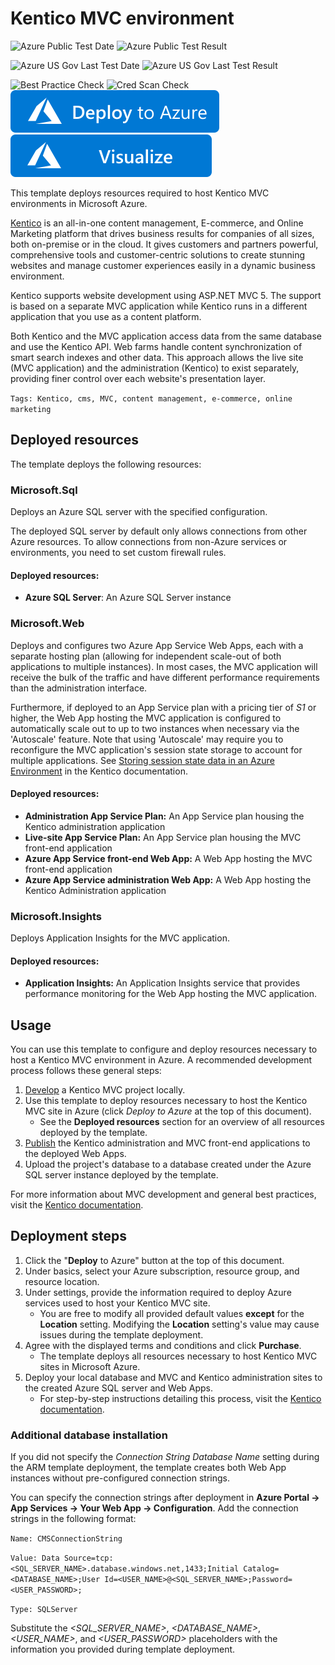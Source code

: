 # Kentico MVC environment

![Azure Public Test Date](https://azurequickstartsservice.blob.core.windows.net/badges/kentico-mvc-environment/PublicLastTestDate.svg)
![Azure Public Test Result](https://azurequickstartsservice.blob.core.windows.net/badges/kentico-mvc-environment/PublicDeployment.svg)

![Azure US Gov Last Test Date](https://azurequickstartsservice.blob.core.windows.net/badges/kentico-mvc-environment/FairfaxLastTestDate.svg)
![Azure US Gov Last Test Result](https://azurequickstartsservice.blob.core.windows.net/badges/kentico-mvc-environment/FairfaxDeployment.svg)

![Best Practice Check](https://azurequickstartsservice.blob.core.windows.net/badges/kentico-mvc-environment/BestPracticeResult.svg)
![Cred Scan Check](https://azurequickstartsservice.blob.core.windows.net/badges/kentico-mvc-environment/CredScanResult.svg)
[![Deploy To Azure](https://raw.githubusercontent.com/Azure/azure-quickstart-templates/master/1-CONTRIBUTION-GUIDE/images/deploytoazure.svg?sanitize=true)](https://portal.azure.com/#create/Microsoft.Template/uri/https%3A%2F%2Fraw.githubusercontent.com%2FAzure%2Fazure-quickstart-templates%2Fmaster%2Fkentico-mvc-environment%2Fazuredeploy.json)
[![Visualize](https://raw.githubusercontent.com/Azure/azure-quickstart-templates/master/1-CONTRIBUTION-GUIDE/images/visualizebutton.svg?sanitize=true)](http://armviz.io/#/?load=https%3A%2F%2Fraw.githubusercontent.com%2FAzure%2Fazure-quickstart-templates%2Fmaster%2Fkentico-mvc-environment%2Fazuredeploy.json)

This template deploys resources required to host Kentico MVC environments in
Microsoft Azure.

[Kentico](https://www.kentico.com) is an all-in-one content management,
E-commerce, and Online Marketing platform that drives business results for
companies of all sizes, both on-premise or in the cloud. It gives customers and
partners powerful, comprehensive tools and customer-centric solutions to create
stunning websites and manage customer experiences easily in a dynamic business
environment.

Kentico supports website development using ASP.&#8203;NET MVC 5. The support is
based on a separate MVC application while Kentico runs in a different
application that you use as a content platform.

Both Kentico and the MVC application access data from the same database and use
the Kentico API. Web farms handle content synchronization of smart search
indexes and other data. This approach allows the live site (MVC application) and
the administration (Kentico) to exist separately, providing finer control over
each website's presentation layer.

`Tags: Kentico, cms, MVC, content management, e-commerce, online marketing`

## Deployed resources

The template deploys the following resources:

### Microsoft.Sql

Deploys an Azure SQL server with the specified configuration.

The deployed SQL server by default only allows connections from other Azure
resources. To allow connections from non-Azure services or environments, you
need to set custom firewall rules.

#### Deployed resources:

- **Azure SQL Server**: An Azure SQL Server instance

### Microsoft.&#8203;Web

Deploys and configures two Azure App Service Web Apps, each with a separate
hosting plan (allowing for independent scale-out of both applications to
multiple instances). In most cases, the MVC application will receive the bulk of
the traffic and have different performance requirements than the administration
interface.

Furthermore, if deployed to an App Service plan with a pricing tier of _S1_ or
higher, the Web App hosting the MVC application is configured to automatically
scale out to up to two instances when necessary via the 'Autoscale' feature.
Note that using 'Autoscale' may require you to reconfigure the MVC application's
session state storage to account for multiple applications. See
[Storing session state data in an Azure Environment](https://kentico.com/CMSPages/DocLinkMapper.ashx?version=latest&link=azure_state_storing)
in the Kentico documentation.

#### Deployed resources:

- **Administration App Service Plan:** An App Service plan housing the Kentico
  administration application
- **Live-site App Service Plan:** An App Service plan housing the MVC front-end
  application
- **Azure App Service front-end Web App:** A Web App hosting the MVC front-end
  application
- **Azure App Service administration Web App:** A Web App hosting the Kentico
  Administration application

### Microsoft.Insights

Deploys Application Insights for the MVC application.

#### Deployed resources:

- **Application Insights:** An Application Insights service that provides
  performance monitoring for the Web App hosting the MVC application.

## Usage

You can use this template to configure and deploy resources necessary to host a
Kentico MVC environment in Azure. A recommended development process follows
these general steps:

1. [Develop](https://kentico.com/CMSPages/DocLinkMapper.ashx?version=latest&link=mvc_development)
   a Kentico MVC project locally.
2. Use this template to deploy resources necessary to host the Kentico MVC site
   in Azure (click _Deploy to Azure_ at the top of this document).
   - See the **Deployed resources** section for an overview of all resources
     deployed by the template.
3. [Publish](https://kentico.com/CMSPages/DocLinkMapper.ashx?version=latest&link=azure_webapps_deploying_mvc)
   the Kentico administration and MVC front-end applications to the deployed Web
   Apps.
4. Upload the project's database to a database created under the Azure SQL
   server instance deployed by the template.

For more information about MVC development and general best practices, visit the
[Kentico documentation](https://docs.kentico.com).

## Deployment steps

1.  Click the "**Deploy** to Azure" button at the top of this document.
2.  Under basics, select your Azure subscription, resource group, and resource
    location.
3.  Under settings, provide the information required to deploy Azure services
    used to host your Kentico MVC site.
    - You are free to modify all provided default values **except** for the
      **Location** setting. Modifying the **Location** setting's value may cause
      issues during the template deployment.
4.  Agree with the displayed terms and conditions and click **Purchase**.
    - The template deploys all resources necessary to host Kentico MVC sites in
      Microsoft Azure.
5.  Deploy your local database and MVC and Kentico administration sites to the
    created Azure SQL server and Web Apps.
    - For step-by-step instructions detailing this process, visit the
      [Kentico documentation](https://kentico.com/CMSPages/DocLinkMapper.ashx?version=latest&link=azure_webapps_deploying_mvc).

### Additional database installation

If you did not specify the _Connection String Database Name_ setting during the
ARM template deployment, the template creates both Web App instances without
pre-configured connection strings.

You can specify the connection strings after deployment in **Azure Portal -> App
Services -> Your Web App -> Configuration**. Add the connection strings in the
following format:

`Name: CMSConnectionString`

`Value: Data Source=tcp:<SQL_SERVER_NAME>.database.windows.net,1433;Initial Catalog=<DATABASE_NAME>;User Id=<USER_NAME>@<SQL_SERVER_NAME>;Password=<USER_PASSWORD>;`

`Type: SQLServer`

Substitute the _<SQL_SERVER_NAME>_, _<DATABASE_NAME>_, _<USER_NAME>_, and
_<USER_PASSWORD>_ placeholders with the information you provided during template
deployment.
